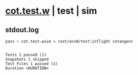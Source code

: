 # [cot.test.w](../../../../../../examples/tests/sdk_tests/math/cot.test.w) | test | sim

## stdout.log
```log
pass ─ cot.test.wsim » root/env0/test:inflight cotangent
 
 
Tests 1 passed (1)
Snapshots 1 skipped
Test Files 1 passed (1)
Duration <DURATION>
```

